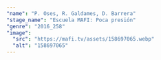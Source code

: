 ```yaml
---
"name": "P. Oses, R. Galdames, D. Barrera"
"stage_name": "Escuela MAFI: Poca presión"
"genre": "2016_258"
"image":
  "src": "https://mafi.tv/assets/158697065.webp"
  "alt": "158697065"
---
```

